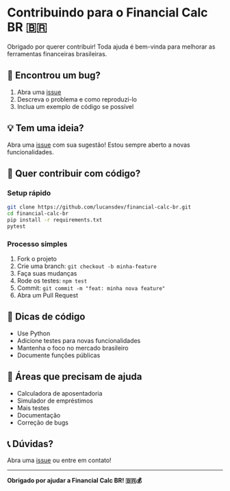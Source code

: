 # Contribuindo para o Financial Calc BR 🇧🇷

Obrigado por querer contribuir! Toda ajuda é bem-vinda para melhorar as ferramentas financeiras brasileiras.

## 🐛 Encontrou um bug?

1. Abra uma [issue](https://github.com/lucansdev/financial-calc-br/issues) 
2. Descreva o problema e como reproduzi-lo
3. Inclua um exemplo de código se possível

## 💡 Tem uma ideia?

Abra uma [issue](https://github.com/lucansdev/financial-calc-br/issues) com sua sugestão! Estou sempre aberto a novas funcionalidades.

## 🔧 Quer contribuir com código?

### Setup rápido
```bash
git clone https://github.com/lucansdev/financial-calc-br.git
cd financial-calc-br
pip install -r requirements.txt
pytest
```

### Processo simples
1. Fork o projeto
2. Crie uma branch: `git checkout -b minha-feature`
3. Faça suas mudanças
4. Rode os testes: `npm test`
5. Commit: `git commit -m "feat: minha nova feature"`
6. Abra um Pull Request

## 📝 Dicas de código

- Use Python
- Adicione testes para novas funcionalidades
- Mantenha o foco no mercado brasileiro
- Documente funções públicas

## 🎯 Áreas que precisam de ajuda

- Calculadora de aposentadoria
- Simulador de empréstimos  
- Mais testes
- Documentação
- Correção de bugs

## 📞 Dúvidas?

Abra uma [issue](https://github.com/lucansdev/financial-calc-br/issues) ou entre em contato!

---

**Obrigado por ajudar a Financial Calc BR! 🇧🇷💰**